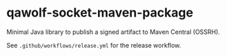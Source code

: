 # qawolf-socket-maven-package

Minimal Java library to publish a signed artifact to Maven Central (OSSRH).

See `.github/workflows/release.yml` for the release workflow.
